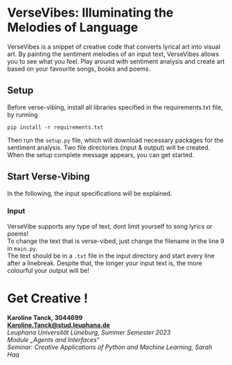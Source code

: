 # VerseVibes: Illuminating the Melodies of Language
VerseVibes is a snippet of creative code that converts lyrical art into visual art.
By painting the sentiment melodies of an input text, VerseVibes allows you to see what you feel.
Play around with sentiment analysis and create art based on your favourite songs, books and poems.

## Setup
Before verse-vibing, install all libraries specified in the requirements.txt file, by running
```
pip install -r requirements.txt
```
Then run the `setup.py` file, which will download necessary packages for the sentiment analysis. 
Two file directories (input & output) will be created. 
When the setup complete message appears, you can get started. 

## Start Verse-Vibing  
In the following, the input specifications will be explained.  
### Input
VerseVibe supports any type of text, dont limit yourself to song lyrics or poems!  
To change the text that is verse-vibed, just change the filename in the line 9 in `main.py`.   
The text should be in a `.txt` file in the input directory and start every line after a linebreak.
Despite that, the longer your input text is, the more colourful your output will be!   

# Get Creative !


**Karoline Tanck, 3044699**  
**Karoline.Tanck@stud.leuphana.de**  
*Leuphana Universität Lüneburg, Summer Semester 2023*  
*Module „Agents and Interfaces“*  
*Seminar: Creative Applications of Python and Machine Learning, Sarah Haq*  

